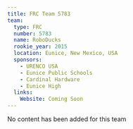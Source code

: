 ```yaml
---
title: FRC Team 5783
team:
  type: FRC
  number: 5783
  name: RoboDucks
  rookie_year: 2015
  location: Eunice, New Mexico, USA
  sponsors:
    - URENCO USA
    - Eunice Public Schools
    - Cardinal Hardware
    - Eunice High
  links:
    Website: Coming Soon
---
```

No content has been added for this team